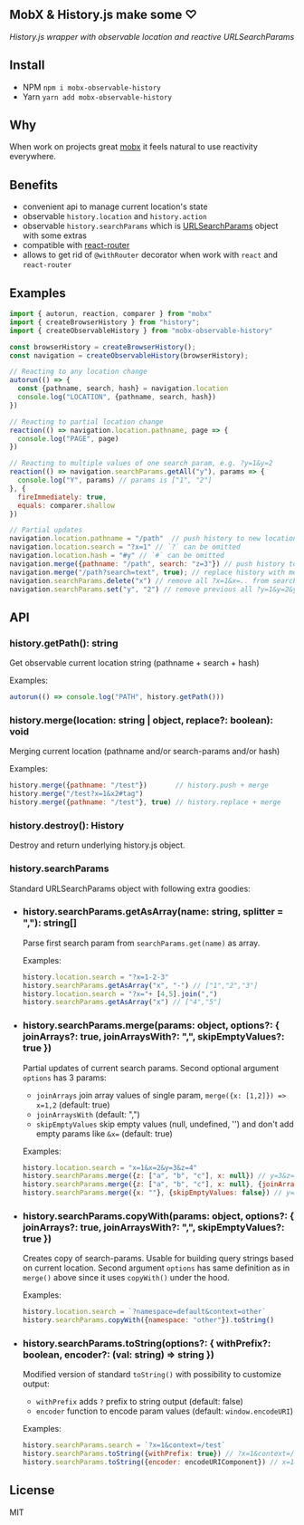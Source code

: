 ## MobX & History.js make some ♡

_History.js wrapper with observable location and reactive URLSearchParams_

## Install
- NPM `npm i mobx-observable-history`
- Yarn `yarn add mobx-observable-history`

## Why
When work on projects great [mobx](https://github.com/mobxjs/mobx) it feels natural 
to use reactivity everywhere.

## Benefits
- convenient api to manage current location's state  
- observable `history.location` and `history.action`
- observable `history.searchParams` which is [URLSearchParams](https://developer.mozilla.org/en-US/docs/Web/API/URLSearchParams/URLSearchParams) object with some extras
- compatible with [react-router](https://reacttraining.com/react-router/web/guides/quick-start)
- allows to get rid of `@withRouter` decorator when work with `react` and `react-router`

## Examples

```javascript
import { autorun, reaction, comparer } from "mobx"
import { createBrowserHistory } from "history";
import { createObservableHistory } from "mobx-observable-history"

const browserHistory = createBrowserHistory();
const navigation = createObservableHistory(browserHistory);

// Reacting to any location change
autorun(() => {
  const {pathname, search, hash} = navigation.location
  console.log("LOCATION", {pathname, search, hash})
})

// Reacting to partial location change
reaction(() => navigation.location.pathname, page => {
  console.log("PAGE", page)
})

// Reacting to multiple values of one search param, e.g. ?y=1&y=2
reaction(() => navigation.searchParams.getAll("y"), params => {
  console.log("Y", params) // params is ["1", "2"]
}, {
  fireImmediately: true,
  equals: comparer.shallow
})

// Partial updates
navigation.location.pathname = "/path"  // push history to new location, same as navigation.merge("/path")
navigation.location.search = "?x=1" // `?` can be omitted
navigation.location.hash = "#y" // `#` can be omitted
navigation.merge({pathname: "/path", search: "z=3"}) // push history to new location 
navigation.merge("/path?search=text", true); // replace history with merged location  
navigation.searchParams.delete("x") // remove all ?x=1&x=.. from search params
navigation.searchParams.set("y", "2") // remove previous all ?y=1&y=2&y=etc. and set to single value
```

## API

### history.getPath(): string
Get observable current location string (pathname + search + hash)

Examples:
```javascript
autorun(() => console.log("PATH", history.getPath()))
```

### history.merge(location: string | object, replace?: boolean): void
Merging current location (pathname and/or search-params and/or hash)

Examples:
```javascript
history.merge({pathname: "/test"})       // history.push + merge
history.merge("/test?x=1&x2#tag")
history.merge({pathname: "/test"}, true) // history.replace + merge
```

### history.destroy(): History
Destroy and return underlying history.js object.

### history.searchParams
Standard URLSearchParams object with following extra goodies:

- ### history.searchParams.getAsArray(name: string, splitter = ","): string[]
    Parse first search param from `searchParams.get(name)` as array. 
    
    Examples:
    ```javascript
    history.location.search = "?x=1-2-3"
    history.searchParams.getAsArray("x", "-") // ["1","2","3"]
    history.location.search = "?x="+ [4,5].join(",")
    history.searchParams.getAsArray("x") // ["4","5"]
    ```

- ### history.searchParams.merge(params: object, options?: { joinArrays?: true, joinArraysWith?: ",", skipEmptyValues?: true })
    Partial updates of current search params. Second optional argument `options` has 3 params:
    - `joinArrays` join array values of single param, `merge({x: [1,2]}) => x=1,2` (default: true)
    - `joinArraysWith` (default: ",") 
    - `skipEmptyValues` skip empty values (null, undefined, '') and don't add empty params like `&x=` (default: true)
    
    Examples:
    ```javascript
    history.location.search = "x=1&x=2&y=3&z=4"
    history.searchParams.merge({z: ["a", "b", "c"], x: null}) // y=3&z=a,b,c  
    history.searchParams.merge({z: ["a", "b", "c"], x: null}, {joinArrays: false}) // y=3&z=a&z=b&z=c  
    history.searchParams.merge({x: ""}, {skipEmptyValues: false}) // y=3&z=4&x=
    ```

- ### history.searchParams.copyWith(params: object, options?: { joinArrays?: true, joinArraysWith?: ",", skipEmptyValues?: true })
    Creates copy of search-params. Usable for building query strings based on current location.
    Second argument `options` has same definition as in `merge()` above since it uses `copyWith()` under the hood.
    
    Examples:
    ```javascript
    history.location.search = `?namespace=default&context=other`
    history.searchParams.copyWith({namespace: "other"}).toString()
    ```

- ### history.searchParams.toString(options?: { withPrefix?: boolean, encoder?: (val: string) => string })
    Modified version of standard `toString()` with possibility to customize output:
    - `withPrefix` adds `?` prefix to string output (default: false)
    - `encoder` function to encode param values (default: `window.encodeURI`) 

    Examples:
    ```javascript
    history.searchParams.search = `?x=1&context=/test`
    history.searchParams.toString({withPrefix: true}) // ?x=1&context=/test 
    history.searchParams.toString({encoder: encodeURIComponent}) // x=1&context=%2Ftest 
    ```

## License
MIT
